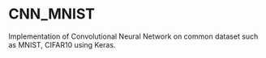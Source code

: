 # CNN_MNIST
Implementation of Convolutional Neural Network on common dataset such as MNIST, CIFAR10 using Keras.
